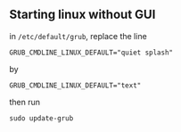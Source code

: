 Starting linux without GUI
------------------------------

in `/etc/default/grub`, replace the line 

```
GRUB_CMDLINE_LINUX_DEFAULT="quiet splash"
```
by 

```
GRUB_CMDLINE_LINUX_DEFAULT="text"
```

then run 

```
sudo update-grub
```